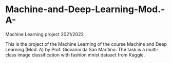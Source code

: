 # Machine-and-Deep-Learning-Mod.-A-
Machine Learning project 2021/2022

This is the project of the Machine Learning of the course Machine and Deep Learning (Mod. A) by Prof. Giovanni da San Maritino. 
The task is a multi-class image classification with fashion mnist dataset from Kaggle.
